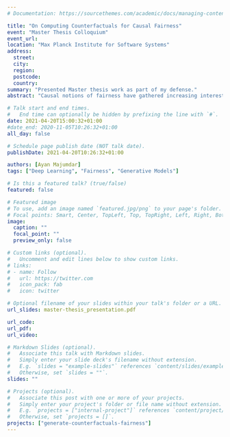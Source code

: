 ```yaml
---
# Documentation: https://sourcethemes.com/academic/docs/managing-content/

title: "On Computing Counterfactuals for Causal Fairness"
event: "Master Thesis Colloquium"
event_url:
location: "Max Planck Institute for Software Systems"
address:
  street:
  city:
  region:
  postcode:
  country:
summary: "Presented Master thesis work as part of my defense."
abstract: "Causal notions of fairness have gathered increasing interest in recent years. Along with it, there have been suggestions of using deep learning models to approximate the causal process. We explore a similar direction in using deep generative models to approximate counterfactual quantities that are used in causal fairness. We show how we can use our method to audit existing systems for fairness, and also train a fair predictive model."

# Talk start and end times.
#   End time can optionally be hidden by prefixing the line with `#`.
date: 2021-04-20T15:00:32+01:00
#date_end: 2020-11-05T10:26:32+01:00
all_day: false

# Schedule page publish date (NOT talk date).
publishDate: 2021-04-20T10:26:32+01:00

authors: [Ayan Majumdar]
tags: ["Deep Learning", "Fairness", "Generative Models"]

# Is this a featured talk? (true/false)
featured: false

# Featured image
# To use, add an image named `featured.jpg/png` to your page's folder. 
# Focal points: Smart, Center, TopLeft, Top, TopRight, Left, Right, BottomLeft, Bottom, BottomRight.
image:
  caption: ""
  focal_point: ""
  preview_only: false

# Custom links (optional).
#   Uncomment and edit lines below to show custom links.
# links:
# - name: Follow
#   url: https://twitter.com
#   icon_pack: fab
#   icon: twitter

# Optional filename of your slides within your talk's folder or a URL.
url_slides: master-thesis_presentation.pdf

url_code:
url_pdf: 
url_video:

# Markdown Slides (optional).
#   Associate this talk with Markdown slides.
#   Simply enter your slide deck's filename without extension.
#   E.g. `slides = "example-slides"` references `content/slides/example-slides.md`.
#   Otherwise, set `slides = ""`.
slides: ""

# Projects (optional).
#   Associate this post with one or more of your projects.
#   Simply enter your project's folder or file name without extension.
#   E.g. `projects = ["internal-project"]` references `content/project/deep-learning/index.md`.
#   Otherwise, set `projects = []`.
projects: ["generate-counterfactuals-fairness"]
---
```

